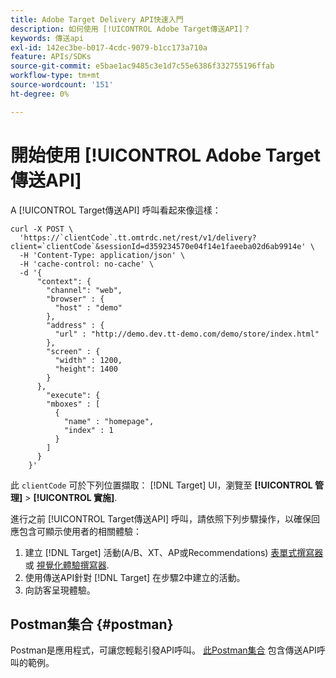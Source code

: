 ```yaml
---
title: Adobe Target Delivery API快速入門
description: 如何使用 [!UICONTROL Adobe Target傳送API]？
keywords: 傳送api
exl-id: 142ec3be-b017-4cdc-9079-b1cc173a710a
feature: APIs/SDKs
source-git-commit: e5bae1ac9485c3e1d7c55e6386f332755196ffab
workflow-type: tm+mt
source-wordcount: '151'
ht-degree: 0%

---
```


# 開始使用 [!UICONTROL Adobe Target傳送API]

A [!UICONTROL Target傳送API] 呼叫看起來像這樣：

```
curl -X POST \
  'https://`clientCode`.tt.omtrdc.net/rest/v1/delivery?client=`clientCode`&sessionId=d359234570e04f14e1faeeba02d6ab9914e' \
  -H 'Content-Type: application/json' \
  -H 'cache-control: no-cache' \
  -d '{
      "context": {
        "channel": "web",
        "browser" : {
          "host" : "demo"
        },
        "address" : {
          "url" : "http://demo.dev.tt-demo.com/demo/store/index.html"
        },
        "screen" : {
          "width" : 1200,
          "height": 1400
        }
      },
        "execute": {
        "mboxes" : [
          {
            "name" : "homepage",
            "index" : 1
          }
        ]
      }
    }'
```

此 `clientCode` 可於下列位置擷取： [!DNL Target] UI，瀏覽至 **[!UICONTROL 管理]** > **[!UICONTROL 實施]**.

進行之前 [!UICONTROL Target傳送API] 呼叫，請依照下列步驟操作，以確保回應包含可顯示使用者的相關體驗：

1. 建立 [!DNL Target] 活動(A/B、XT、AP或Recommendations) [表單式撰寫器](https://experienceleague.adobe.com/docs/target/using/experiences/form-experience-composer.html?lang=en) 或 [視覺化體驗撰寫器](https://experienceleague.adobe.com/docs/target/using/experiences/vec/visual-experience-composer.html).
1. 使用傳送API針對 [!DNL Target] 在步驟2中建立的活動。
1. 向訪客呈現體驗。

## Postman集合 {#postman}

Postman是應用程式，可讓您輕鬆引發API呼叫。 [此Postman集合](https://run.pstmn.io/button.svg) 包含傳送API呼叫的範例。
